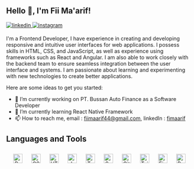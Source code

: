 ## Hello 👋, I'm Fii Ma'arif!

<a href="https://www.linkedin.com/in/fiimaarif/" target="_blank">
<img src=https://img.shields.io/badge/linkedin-%231E77B5.svg?&style=for-the-badge&logo=linkedin&logoColor=white alt=linkedin style="margin-bottom: 5px;" />
</a>
<a href="https://www.instagram.com/fimaarif/" target="_blank">
<img src=https://img.shields.io/badge/instagram-%23000000.svg?&style=for-the-badge&logo=instagram&logoColor=white alt=instagram style="margin-bottom: 5px;" />
</a>

I'm a Frontend Developer, I have experience in creating and developing responsive and intuitive user interfaces for web applications. I possess skills in HTML, CSS, and JavaScript, as well as experience using frameworks such as React and Angular. I am also able to work closely with the backend team to ensure seamless integration between the user interface and systems. I am passionate about learning and experimenting with new technologies to create better applications.<br>

Here are some ideas to get you started:

- 🔭 I’m currently working on PT. Bussan Auto Finance as a Software Developer
- 🌱 I’m currently learning React Native Framework
- 📫 How to reach me, email : fiimaarif44@gmail.com, linkedIn : [fimaarif](https://www.linkedin.com/in/fiimaarif/)


## Languages and Tools  
<div align="center">  
<img style="margin: 10px" src="https://profilinator.rishav.dev/skills-assets/react-original-wordmark.svg" alt="React" height="25" />
<img style="margin: 10px" src="https://profilinator.rishav.dev/skills-assets/css3-original-wordmark.svg" alt="CSS3" height="25" />
<img style="margin: 10px" src="https://profilinator.rishav.dev/skills-assets/html5-original-wordmark.svg" alt="HTML5" height="25" />
<img style="margin: 10px" src="https://profilinator.rishav.dev/skills-assets/javascript-original.svg" alt="JavaScript" height="25" />
<img style="margin: 10px" src="https://profilinator.rishav.dev/skills-assets/typescript-original.svg" alt="TypeScript" height="25" />
<img style="margin: 10px" src="https://profilinator.rishav.dev/skills-assets/sass-original.svg" alt="Sass" height="25" />
<img style="margin: 10px" src="https://profilinator.rishav.dev/skills-assets/git-scm-icon.svg" alt="Git" height="25" />
<img style="margin: 10px" src="https://profilinator.rishav.dev/skills-assets/tailwindcss.svg" alt="Tailwind CSS" height="25" /> 
<img style="margin: 10px" src="https://profilinator.rishav.dev/skills-assets/figma-icon.svg" alt="Figma" height="25" />
<img style="margin: 10px" src="https://profilinator.rishav.dev/skills-assets/bootstrap-plain.svg" alt="Bootstrap" height="25" />  
</div>  
